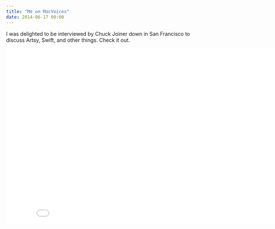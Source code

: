 ```yaml
---
title: "Me on MacVoices"
date: 2014-06-17 00:00
---
```


<import><p>I was delighted to be interviewed by Chuck Joiner down in San Francisco to discuss Artsy, Swift, and other things. Check it out. </p>
<div class="embed-responsive embed-responsive-16by9"><iframe scrolling="no" data-image-dimensions="854x480" allowfullscreen="" src="//www.youtube.com/embed/TmE_TPnGHlA?v=TmE_TPnGHlA&amp;wmode=opaque&amp;enablejsapi=1#t=48" width="854" data-embed="true" frameborder="0" height="480" class="embed-responsive-item">
</iframe></div></import>

<!-- more -->

